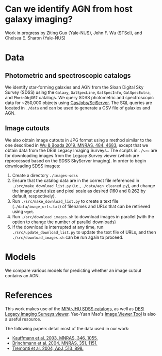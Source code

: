 # Can we identify AGN from host galaxy imaging?
Work in progress by Ziting Guo (Yale-NUS), John F. Wu (STScI), and Chelsea E. Sharon (Yale-NUS)

# Data

## Photometric and spectroscopic catalogs
We identify star-forming galaxies and AGN from the Sloan Digital Sky Survey (SDSS) using the `Galaxy`, `GalSpecLine`, `GalSpecInfo`, `GalSpecExtra`, and `PhotoObjDR7` catalogs. We query SDSS photometric and spectroscopic data for ~250,000 objects using [CasJobs/SciServer](http://skyserver.sdss.org/CasJobs). The SQL queries are located in `./data` and can be used to generate a CSV file of galaxies and AGN.

## Image cutouts
We also obtain image cutouts in JPG format using a method similar to the one described in [Wu & Boada 2019, MNRAS, 484, 4683](https://github.com/jwuphysics/galaxy-cnns), except that we obtain data from the DESI Legacy Imaging Surveys.. The scripts in `./src` are for downloading images from the Legacy Survey viewer (which are reprocessed based on the SDSS SkyServer imaging). In order to begin downloading SDSS images: 
1. Create a directory `./images-sdss`
2. Ensure that the catalog data are in the correct file referenced in `./src/make_download_list.py` (i.e., `./data/agn_cleaned.py`), and change the image cutout size and pixel scale as desired (160 and 0.262 by default, respectively).
4. Run `./src/make_download_list.py` to create a text file (`./data/image_urls.txt`) of filenames and URLs that can be retrieved using `wget`.
5. Run `./src/download_images.sh` to download images in parallel (with the option to change the number of parallel downloads)
6. If the download is interrupted at any time, run `./src/update_download_list.py` to update the text file of URLs, and then `./src/download_images.sh` can be run again to proceed.

# Models
We compare various models for predicting whether an image cutout contains an AGN.

# References
This work makes use of the [MPA-JHU SDSS catalogs](https://www.sdss.org/dr16/spectro/galaxy_mpajhu/), as well as [DESI Legacy Imaging Surveys viewer](https://www.legacysurvey.org/viewer/). Yao-Yuan Mao's [Image Viewer Tool](https://yymao.github.io/decals-image-list-tool/) is also a useful resource.

The following papers detail most of the data used in our work:
* [Kauffmann et al. 2003, MNRAS, 346, 1055.](https://ui.adsabs.harvard.edu/abs/2003MNRAS.346.1055K/abstract)
* [Brinchmann et al. 2004, MNRAS, 351, 1151.](https://ui.adsabs.harvard.edu/abs/2004MNRAS.351.1151B/abstract)
* [Tremonti et al. 2004, ApJ, 513, 898.](https://ui.adsabs.harvard.edu/abs/2004ApJ...613..898T/abstract)
